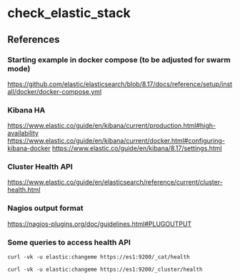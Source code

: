 # check_elastic_stack

## References
### Starting example in docker compose (to be adjusted for swarm mode)
https://github.com/elastic/elasticsearch/blob/8.17/docs/reference/setup/install/docker/docker-compose.yml

### Kibana HA
https://www.elastic.co/guide/en/kibana/current/production.html#high-availability
https://www.elastic.co/guide/en/kibana/current/docker.html#configuring-kibana-docker
https://www.elastic.co/guide/en/kibana/8.17/settings.html

### Cluster Health API
https://www.elastic.co/guide/en/elasticsearch/reference/current/cluster-health.html

### Nagios output format
https://nagios-plugins.org/doc/guidelines.html#PLUGOUTPUT

### Some queries to access health API
`curl -vk -u elastic:changeme https://es1:9200/_cat/health`

`curl -vk -u elastic:changeme https://es1:9200/_cluster/health`